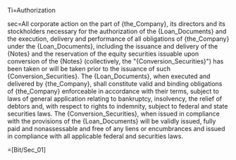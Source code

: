 Ti=Authorization

sec=All corporate action on the part of {the_Company}, its directors and its stockholders necessary for the authorization of the {Loan_Documents} and the execution, delivery and performance of all obligations of {the_Company} under the {Loan_Documents}, including the issuance and delivery of the {Notes} and the reservation of the equity securities issuable upon conversion of the {Notes} (collectively, the "{Conversion_Securities}") has been taken or will be taken prior to the issuance of such {Conversion_Securities}.  The {Loan_Documents}, when executed and delivered by {the_Company}, shall constitute valid and binding obligations of {the_Company} enforceable in accordance with their terms, subject to laws of general application relating to bankruptcy, insolvency, the relief of debtors and, with respect to rights to indemnity, subject to federal and state securities laws.  The {Conversion_Securities}, when issued in compliance with the provisions of the {Loan_Documents} will be validly issued, fully paid and nonassessable and free of any liens or encumbrances and issued in compliance with all applicable federal and securities laws.

=[Bit/Sec_01]